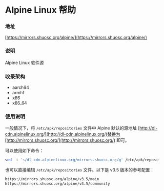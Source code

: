 # Alpine Linux 帮助

### 地址

[https://mirrors.shuosc.org/alpine/](https://mirrors.shuosc.org/alpine/)

### 说明

Alpine Linux 软件源

### 收录架构

* aarch64
* armhf
* x86
* x86\_64

### 使用说明

一般情况下，将 `/etc/apk/repositories` 文件中 Alpine 默认的源地址 [http://dl-cdn.alpinelinux.org/](http://dl-cdn.alpinelinux.org/)替换为[http://mirrors.shuosc.org/](http://mirrors.shuosc.org/) 即可。

可以使用如下命令：

```bash
sed -i 's/dl-cdn.alpinelinux.org/mirrors.shuosc.org/g' /etc/apk/repositories
```

也可以直接编辑 `/etc/apk/repositories` 文件。以下是 v3.5 版本的参考配置：

```bash
https://mirrors.shuosc.org/alpine/v3.5/main
https://mirrors.shuosc.org/alpine/v3.5/community
```



